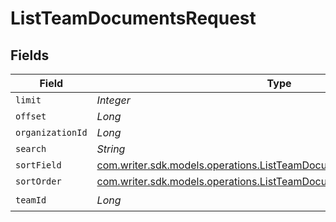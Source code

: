# ListTeamDocumentsRequest


## Fields

| Field                                                                                                                                    | Type                                                                                                                                     | Required                                                                                                                                 | Description                                                                                                                              |
| ---------------------------------------------------------------------------------------------------------------------------------------- | ---------------------------------------------------------------------------------------------------------------------------------------- | ---------------------------------------------------------------------------------------------------------------------------------------- | ---------------------------------------------------------------------------------------------------------------------------------------- |
| `limit`                                                                                                                                  | *Integer*                                                                                                                                | :heavy_minus_sign:                                                                                                                       | N/A                                                                                                                                      |
| `offset`                                                                                                                                 | *Long*                                                                                                                                   | :heavy_minus_sign:                                                                                                                       | N/A                                                                                                                                      |
| `organizationId`                                                                                                                         | *Long*                                                                                                                                   | :heavy_minus_sign:                                                                                                                       | N/A                                                                                                                                      |
| `search`                                                                                                                                 | *String*                                                                                                                                 | :heavy_minus_sign:                                                                                                                       | N/A                                                                                                                                      |
| `sortField`                                                                                                                              | [com.writer.sdk.models.operations.ListTeamDocumentsQueryParamSortField](../../models/operations/ListTeamDocumentsQueryParamSortField.md) | :heavy_minus_sign:                                                                                                                       | N/A                                                                                                                                      |
| `sortOrder`                                                                                                                              | [com.writer.sdk.models.operations.ListTeamDocumentsQueryParamSortOrder](../../models/operations/ListTeamDocumentsQueryParamSortOrder.md) | :heavy_minus_sign:                                                                                                                       | N/A                                                                                                                                      |
| `teamId`                                                                                                                                 | *Long*                                                                                                                                   | :heavy_check_mark:                                                                                                                       | N/A                                                                                                                                      |